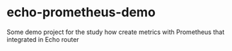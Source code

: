 # echo-prometheus-demo
Some demo project for the study how create metrics with Prometheus that integrated in Echo router
